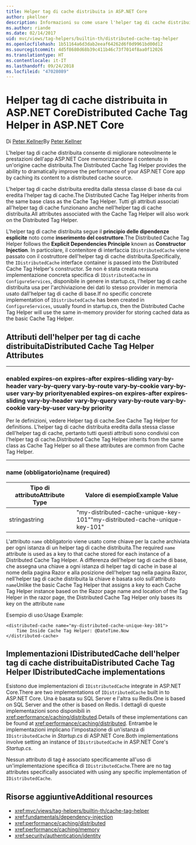 ```yaml
---
title: Helper tag di cache distribuita in ASP.NET Core
author: pkellner
description: Informazioni su come usare l'helper tag di cache distribuita.
ms.author: riande
ms.date: 02/14/2017
uid: mvc/views/tag-helpers/builtin-th/distributed-cache-tag-helper
ms.openlocfilehash: 1b51164a6d3dab2eeaf64262d6f0d9961bd00d12
ms.sourcegitcommit: 4d5f8680d68b39c411b46c73f7014f8aa0f12026
ms.translationtype: HT
ms.contentlocale: it-IT
ms.lasthandoff: 09/24/2018
ms.locfileid: "47028089"
---
```

# <a name="distributed-cache-tag-helper-in-aspnet-core"></a><span data-ttu-id="d19ef-103">Helper tag di cache distribuita in ASP.NET Core</span><span class="sxs-lookup"><span data-stu-id="d19ef-103">Distributed Cache Tag Helper in ASP.NET Core</span></span>

<span data-ttu-id="d19ef-104">Di [Peter Kellner](http://peterkellner.net)</span><span class="sxs-lookup"><span data-stu-id="d19ef-104">By [Peter Kellner](http://peterkellner.net)</span></span> 

<span data-ttu-id="d19ef-105">L'helper tag di cache distribuita consente di migliorare notevolmente le prestazioni dell'app ASP.NET Core memorizzandone il contenuto in un'origine cache distribuita.</span><span class="sxs-lookup"><span data-stu-id="d19ef-105">The Distributed Cache Tag Helper provides the ability to dramatically improve the performance of your ASP.NET Core app by caching its content to a distributed cache source.</span></span>

<span data-ttu-id="d19ef-106">L'helper tag di cache distribuita eredita dalla stessa classe di base da cui eredita l'helper tag di cache.</span><span class="sxs-lookup"><span data-stu-id="d19ef-106">The Distributed Cache Tag Helper inherits from the same base class as the Cache Tag Helper.</span></span> <span data-ttu-id="d19ef-107">Tutti gli attributi associati all'helper tag di cache funzionano anche nell'helper tag di cache distribuita.</span><span class="sxs-lookup"><span data-stu-id="d19ef-107">All attributes associated with the Cache Tag Helper will also work on the Distributed Tag Helper.</span></span>

<span data-ttu-id="d19ef-108">L'helper tag di cache distribuita segue il **principio delle dipendenze esplicite** noto come **inserimento del costruttore**.</span><span class="sxs-lookup"><span data-stu-id="d19ef-108">The Distributed Cache Tag Helper follows the **Explicit Dependencies Principle** known as **Constructor Injection**.</span></span> <span data-ttu-id="d19ef-109">In particolare, il contenitore di interfaccia `IDistributedCache` viene passato con il costruttore dell'helper tag di cache distribuita.</span><span class="sxs-lookup"><span data-stu-id="d19ef-109">Specifically, the `IDistributedCache` interface container is passed into the Distributed Cache Tag Helper's constructor.</span></span> <span data-ttu-id="d19ef-110">Se non è stata creata nessuna implementazione concreta specifica di `IDistributedCache` in `ConfigureServices`, disponibile in genere in startup.cs, l'helper tag di cache distribuita usa per l'archiviazione dei dati lo stesso provider in memoria usato dall'helper tag di cache di base.</span><span class="sxs-lookup"><span data-stu-id="d19ef-110">If no specific concrete implementation of `IDistributedCache` has been created in `ConfigureServices`, usually found in startup.cs, then the Distributed Cache Tag Helper will use the same in-memory provider for storing cached data as the basic Cache Tag Helper.</span></span>

## <a name="distributed-cache-tag-helper-attributes"></a><span data-ttu-id="d19ef-111">Attributi dell'helper per tag di cache distribuita</span><span class="sxs-lookup"><span data-stu-id="d19ef-111">Distributed Cache Tag Helper Attributes</span></span>

- - -

### <a name="enabled-expires-on-expires-after-expires-sliding-vary-by-header-vary-by-query-vary-by-route-vary-by-cookie-vary-by-user-vary-by-priority"></a><span data-ttu-id="d19ef-112">enabled expires-on expires-after expires-sliding vary-by-header vary-by-query vary-by-route vary-by-cookie vary-by-user vary-by priority</span><span class="sxs-lookup"><span data-stu-id="d19ef-112">enabled expires-on expires-after expires-sliding vary-by-header vary-by-query vary-by-route vary-by-cookie vary-by-user vary-by priority</span></span>

<span data-ttu-id="d19ef-113">Per le definizioni, vedere Helper tag di cache.</span><span class="sxs-lookup"><span data-stu-id="d19ef-113">See Cache Tag Helper for definitions.</span></span> <span data-ttu-id="d19ef-114">L'helper tag di cache distribuita eredita dalla stessa classe dell'helper tag di cache, pertanto tutti questi attributi sono condivisi con l'helper tag di cache.</span><span class="sxs-lookup"><span data-stu-id="d19ef-114">Distributed Cache Tag Helper inherits from the same class as Cache Tag Helper so all these attributes are common from Cache Tag Helper.</span></span>

- - -

### <a name="name-required"></a><span data-ttu-id="d19ef-115">name (obbligatorio)</span><span class="sxs-lookup"><span data-stu-id="d19ef-115">name (required)</span></span>

| <span data-ttu-id="d19ef-116">Tipo di attributo</span><span class="sxs-lookup"><span data-stu-id="d19ef-116">Attribute Type</span></span>    | <span data-ttu-id="d19ef-117">Valore di esempio</span><span class="sxs-lookup"><span data-stu-id="d19ef-117">Example Value</span></span>     |
|----------------   |----------------   |
| <span data-ttu-id="d19ef-118">stringa</span><span class="sxs-lookup"><span data-stu-id="d19ef-118">string</span></span>    | <span data-ttu-id="d19ef-119">"my-distributed-cache-unique-key-101"</span><span class="sxs-lookup"><span data-stu-id="d19ef-119">"my-distributed-cache-unique-key-101"</span></span>     |

<span data-ttu-id="d19ef-120">L'attributo `name` obbligatorio viene usato come chiave per la cache archiviata per ogni istanza di un helper tag di cache distribuita.</span><span class="sxs-lookup"><span data-stu-id="d19ef-120">The required `name` attribute is used as a key to that cache stored for each instance of a Distributed Cache Tag Helper.</span></span> <span data-ttu-id="d19ef-121">A differenza dell'helper tag di cache di base, che assegna una chiave a ogni istanza di helper tag di cache in base al nome della pagina Razor e alla posizione dell'helper tag nella pagina Razor, nell'helper tag di cache distribuita la chiave è basata solo sull'attributo `name`</span><span class="sxs-lookup"><span data-stu-id="d19ef-121">Unlike the basic Cache Tag Helper that assigns a key to each Cache Tag Helper instance based on the Razor page name and location of the Tag Helper in the razor page, the Distributed Cache Tag Helper only bases its key on the attribute `name`</span></span>

<span data-ttu-id="d19ef-122">Esempio di uso:</span><span class="sxs-lookup"><span data-stu-id="d19ef-122">Usage Example:</span></span>

```cshtml
<distributed-cache name="my-distributed-cache-unique-key-101">
    Time Inside Cache Tag Helper: @DateTime.Now
</distributed-cache>
```

## <a name="distributed-cache-tag-helper-idistributedcache-implementations"></a><span data-ttu-id="d19ef-123">Implementazioni IDistributedCache dell'helper tag di cache distribuita</span><span class="sxs-lookup"><span data-stu-id="d19ef-123">Distributed Cache Tag Helper IDistributedCache implementations</span></span>

<span data-ttu-id="d19ef-124">Esistono due implementazioni di `IDistributedCache` integrate in ASP.NET Core.</span><span class="sxs-lookup"><span data-stu-id="d19ef-124">There are two implementations of `IDistributedCache` built in to ASP.NET Core.</span></span> <span data-ttu-id="d19ef-125">Una è basata su SQL Server e l'altra su Redis.</span><span class="sxs-lookup"><span data-stu-id="d19ef-125">One is based on SQL Server and the other is based on Redis.</span></span> <span data-ttu-id="d19ef-126">I dettagli di queste implementazioni sono disponibili in <xref:performance/caching/distributed>.</span><span class="sxs-lookup"><span data-stu-id="d19ef-126">Details of these implementations can be found at <xref:performance/caching/distributed>.</span></span> <span data-ttu-id="d19ef-127">Entrambe le implementazioni implicano l'impostazione di un'istanza di `IDistributedCache` in *Startup.cs* di ASP.NET Core.</span><span class="sxs-lookup"><span data-stu-id="d19ef-127">Both implementations involve setting an instance of `IDistributedCache` in ASP.NET Core's *Startup.cs*.</span></span>

<span data-ttu-id="d19ef-128">Nessun attributo di tag è associato specificamente all'uso di un'implementazione specifica di `IDistributedCache`.</span><span class="sxs-lookup"><span data-stu-id="d19ef-128">There are no tag attributes specifically associated with using any specific implementation of `IDistributedCache`.</span></span>

## <a name="additional-resources"></a><span data-ttu-id="d19ef-129">Risorse aggiuntive</span><span class="sxs-lookup"><span data-stu-id="d19ef-129">Additional resources</span></span>

* <xref:mvc/views/tag-helpers/builtin-th/cache-tag-helper>
* <xref:fundamentals/dependency-injection>
* <xref:performance/caching/distributed>
* <xref:performance/caching/memory>
* <xref:security/authentication/identity>
